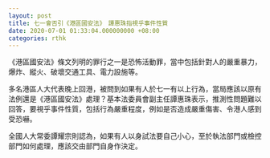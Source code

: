 ```yaml
---
layout: post
title: 七一會否引《港區國安法》　譚惠珠指視乎事件性質
date: 2020-07-01 01:33:04.000000000 +08:00
categories: rthk
---
```


《港區國安法》條文列明的罪行之一是恐怖活動罪，當中包括針對人的嚴重暴力，爆炸、縱火、破壞交通工具、電力設施等。

多名港區人大代表晚上回港，被問到如果有人於七一有以上行為，當局應該以原有法例還是《港區國安法》處理？基本法委員會副主任譚惠珠表示，推測性問題難以回答，要視乎事件性質，包括行為嚴重程度，例如是否造成嚴重傷害、令港人感到受恐嚇。

全國人大常委譚耀宗則認為，如果有人以身試法要自己小心，至於執法部門或檢控部門如何處理，應該交由部門自身作決定。
